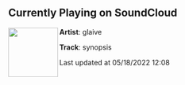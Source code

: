 ## Currently Playing on SoundCloud

[<img align="left" width="100" src="https://i1.sndcdn.com/artworks-DcPVwV9CdUkqyU5o-146oQA-t500x500.jpg">](https://soundcloud.com/1glaive/synopsis?in=1glaive/sets/old-dog-new-tricks)

**Artist**: glaive 

**Track**: synopsis

Last updated at 05/18/2022 12:08
